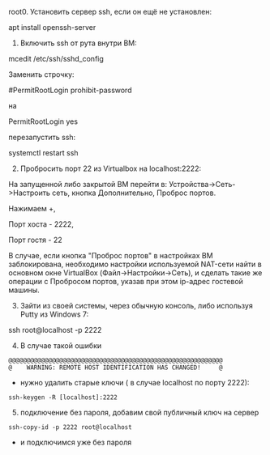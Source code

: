 root0. Установить сервер ssh, если он ещё не установлен:

apt install openssh-server

1. Включить ssh от рута внутри ВМ:

mcedit /etc/ssh/sshd_config

Заменить строчку:

#PermitRootLogin prohibit-password

на

PermitRootLogin yes

перезапустить ssh:

systemctl restart ssh

2. Пробросить порт 22 из Virtualbox на localhost:2222:

На запущенной либо закрытой ВМ перейти в: Устройства->Сеть->Настроить сеть, кнопка Дополнительно, Проброс портов.

Нажимаем +,

Порт хоста - 2222,

Порт гостя - 22

В случае, если кнопка "Проброс портов" в настройках ВМ заблокирована, необходимо настройки используемой NAT-сети найти в основном окне VirtualBox (Файл->Настройки->Сеть), и сделать такие же операции с Пробросом портов, указав при этом ip-адрес гостевой машины.

3. Зайти из своей системы, через обычную консоль, либо используя Putty из Windows 7:

ssh root@localhost -p 2222

4. В случае такой ошибки
```
@@@@@@@@@@@@@@@@@@@@@@@@@@@@@@@@@@@@@@@@@@@@@@@@@@@@@@@@@@@
@    WARNING: REMOTE HOST IDENTIFICATION HAS CHANGED!     @
```
* нужно удалить старые ключи ( в случае localhost по порту 2222):
```
ssh-keygen -R [localhost]:2222
```
5. подключение без пароля, добавим свой публичный ключ на сервер
```
ssh-copy-id -p 2222 root@localhost
```
* и подключимся уже без пароля